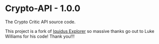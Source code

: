 Crypto-API - 1.0.0
================

The Crypto Critic API source code.

This project is a fork of [Iquidus Explorer](https://github.com/iquidus/explorer) so massive thanks go out to Luke Williams for his code! Thank you!!!

